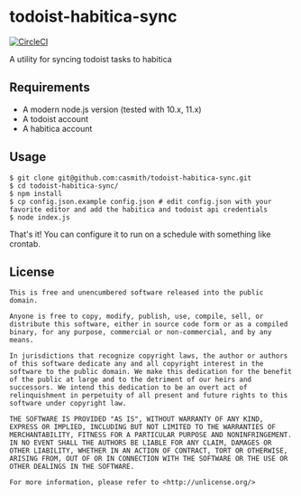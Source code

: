 # todoist-habitica-sync

[![CircleCI](https://circleci.com/gh/casmith/todoist-habitica-sync.svg?style=svg)](https://circleci.com/gh/casmith/todoist-habitica-sync)

A utility for syncing todoist tasks to habitica

## Requirements

* A modern node.js version (tested with 10.x, 11.x)
* A todoist account
* A habitica account

## Usage

```shell
$ git clone git@github.com:casmith/todoist-habitica-sync.git
$ cd todoist-habitica-sync/
$ npm install
$ cp config.json.example config.json # edit config.json with your favorite editor and add the habitica and todoist api credentials
$ node index.js
```

That's it! You can configure it to run on a schedule with something like crontab. 

## License

```
This is free and unencumbered software released into the public domain.

Anyone is free to copy, modify, publish, use, compile, sell, or
distribute this software, either in source code form or as a compiled
binary, for any purpose, commercial or non-commercial, and by any
means.

In jurisdictions that recognize copyright laws, the author or authors
of this software dedicate any and all copyright interest in the
software to the public domain. We make this dedication for the benefit
of the public at large and to the detriment of our heirs and
successors. We intend this dedication to be an overt act of
relinquishment in perpetuity of all present and future rights to this
software under copyright law.

THE SOFTWARE IS PROVIDED "AS IS", WITHOUT WARRANTY OF ANY KIND,
EXPRESS OR IMPLIED, INCLUDING BUT NOT LIMITED TO THE WARRANTIES OF
MERCHANTABILITY, FITNESS FOR A PARTICULAR PURPOSE AND NONINFRINGEMENT.
IN NO EVENT SHALL THE AUTHORS BE LIABLE FOR ANY CLAIM, DAMAGES OR
OTHER LIABILITY, WHETHER IN AN ACTION OF CONTRACT, TORT OR OTHERWISE,
ARISING FROM, OUT OF OR IN CONNECTION WITH THE SOFTWARE OR THE USE OR
OTHER DEALINGS IN THE SOFTWARE.

For more information, please refer to <http://unlicense.org/>
```
